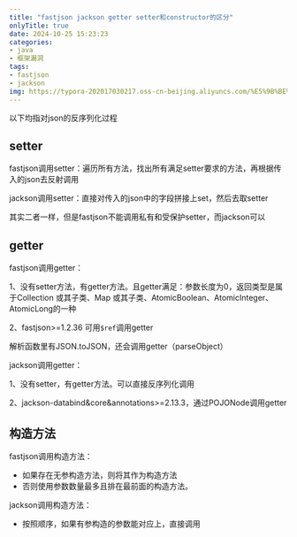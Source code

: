 ```yaml
---
title: "fastjson jackson getter setter和constructor的区分"
onlyTitle: true
date: 2024-10-25 15:23:23
categories:
- java
- 框架漏洞
tags:
- fastjson
- jackson
img: https://typora-202017030217.oss-cn-beijing.aliyuncs.com/%E5%9B%BE%E7%89%87%E7%B4%A0%E6%9D%90/1080P%20A%20%E6%94%B6%E8%97%8F%E9%87%8F%E6%9C%80%E5%A4%9A/1080PA%E5%A3%81%E7%BA%B8113.png
---
```




以下均指对json的反序列化过程

## setter

fastjson调用setter：遍历所有方法，找出所有满足setter要求的方法，再根据传入的json去反射调用

jackson调用setter：直接对传入的json中的字段拼接上set，然后去取setter

其实二者一样，但是fastjson不能调用私有和受保护setter，而jackson可以

## getter

fastjson调用getter：

1、没有setter方法，有getter方法。且getter满足：参数长度为0，返回类型是属于Collection 或其子类、Map 或其子类、AtomicBoolean、AtomicInteger、AtomicLong的一种

2、fastjson>=1.2.36 可用`$ref`调用getter

解析函数里有JSON.toJSON，还会调用getter（parseObject）

jackson调用getter：

1、没有setter，有getter方法。可以直接反序列化调用

2、jackson-databind&core&annotations>=2.13.3，通过POJONode调用getter

## 构造方法

fastjson调用构造方法：

* 如果存在无参构造方法，则将其作为构造方法
* 否则使用参数数量最多且排在最前面的构造方法。

jackson调用构造方法：

- 按照顺序，如果有参构造的参数能对应上，直接调用



